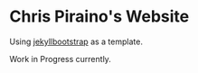# Chris Piraino's Website

Using [jekyllbootstrap](http://jekyllbootstrap.com) as a template.

Work in Progress currently.
